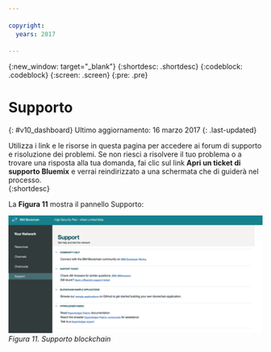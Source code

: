 ```yaml
---

copyright:
  years: 2017

---
```


{:new_window: target="_blank"}
{:shortdesc: .shortdesc}
{:codeblock: .codeblock}
{:screen: .screen}
{:pre: .pre}

# Supporto
{: #v10_dashboard}
Ultimo aggiornamento: 16 marzo 2017
{: .last-updated}

Utilizza i link e le risorse in questa pagina per accedere ai forum di supporto e risoluzione dei problemi.  Se non riesci a risolvere il
tuo problema o a trovare una risposta alla tua domanda, fai clic sul link **Apri un ticket di supporto Bluemix** e verrai reindirizzato
a una schermata che di guiderà nel processo.  
{:shortdesc}

La **Figura 11** mostra il pannello Supporto:

![Rete blockchain](images/support.png "Support")
*Figura 11. Supporto blockchain*
